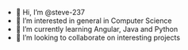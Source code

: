 - 👋 Hi, I’m @steve-237
- 👀 I’m interested in general in Computer Science
- 🌱 I’m currently learning Angular, Java and Python
- 💞️ I’m looking to collaborate on interesting projects

<!---
steve-237/steve-237 is a ✨ special ✨ repository because its `README.md` (this file) appears on your GitHub profile.
You can click the Preview link to take a look at your changes.
--->
